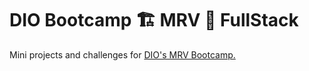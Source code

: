 # DIO Bootcamp 🏗️ MRV 👷 FullStack 
Mini projects and challenges for [DIO's MRV Bootcamp.](https://web.dio.me/track/mrv-fullstack-developer)
